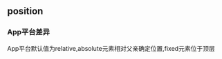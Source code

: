 ## position


<!-- CSSJSON.position.description -->
### App平台差异  
App平台默认值为relative,absolute元素相对父亲确定位置,fixed元素位于顶层

<!-- CSSJSON.position.syntax -->

<!-- CSSJSON.position.values -->

<!-- CSSJSON.position.compatibility -->

<!-- CSSJSON.position.reference -->
